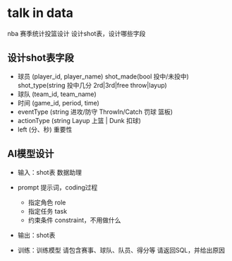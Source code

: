 # talk in data

nba 赛季统计投篮设计 设计shot表，设计哪些字段
## 设计shot表字段
- 球员 (player_id, player_name) shot_made(bool 投中/未投中) shot_type(string 投中几分 2rd|3rd|free throw|layup)
- 球队 (team_id, team_name)
- 时间 (game_id, period, time) 
- eventType (string 进攻/防守 ThrowIn/Catch 罚球 篮板)
- actionType (string Layup 上篮 | Dunk 扣球)
- left (分、秒) 重要性

## AI模型设计
- 输入：shot表 数据助理
- prompt 提示词，coding过程
    - 指定角色 role
    - 指定任务 task
    - 约束条件 constraint，不用做什么

- 输出：shot表
- 训练：训练模型
  请包含赛事、球队、队员、得分等
  请返回SQL，并给出原因